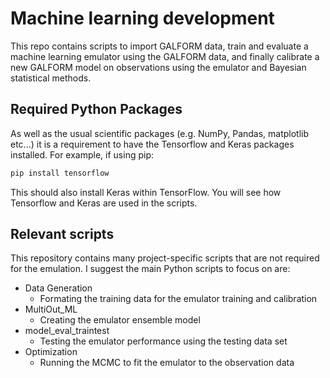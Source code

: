 # Machine learning development

This repo contains scripts to import GALFORM data, train and evaluate a machine learning emulator using the GALFORM data, and finally calibrate a new GALFORM model on observations using the emulator and Bayesian statistical methods. 

## Required Python Packages 

As well as the usual scientific packages (e.g. NumPy, Pandas, matplotlib etc...) it is a requirement to have the Tensorflow and Keras packages installed. 
For example, if using pip: 

```bash
pip install tensorflow
```
This should also install Keras within TensorFlow. You will see how Tensorflow and Keras are used in the scripts. 

## Relevant scripts

This repository contains many project-specific scripts that are not required for the emulation. 
I suggest the main Python scripts to focus on are: 

- Data Generation
  - Formating the training data for the emulator training and calibration
- MultiOut_ML
  - Creating the emulator ensemble model
- model_eval_traintest
  - Testing the emulator performance using the testing data set
- Optimization
  - Running the MCMC to fit the emulator to the observation data
